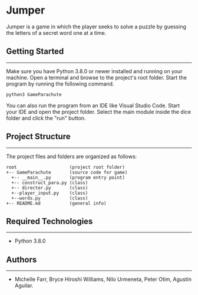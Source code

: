 # Jumper
Jumper is a game in which the player seeks to solve a puzzle by guessing the letters of a secret word one at a time.

## Getting Started
---
Make sure you have Python 3.8.0 or newer installed and running on your machine. Open a terminal and 
browse to the project's root folder. Start the program by running the following command.
```
python3 GameParachute
```
You can also run the program from an IDE like Visual Studio Code. Start your IDE and open the 
project folder. Select the main module inside the dice folder and click the "run" button.

## Project Structure
---
The project files and folders are organized as follows:
```
root                    (project root folder)
+-- GameParachute       (source code for game)
  +-- __main__.py       (program entry point)
  +-- construct_para.py (class)
  +-- director.py       (class)
  +--player_input.py    (class)
  +--words.py           (class)
+-- README.md           (general info)
```

## Required Technologies
---
* Python 3.8.0

## Authors
---
* Michelle Farr, Bryce Hiroshi Williams, Nilo Urmeneta, Peter Otim, Agustin Aguilar.
